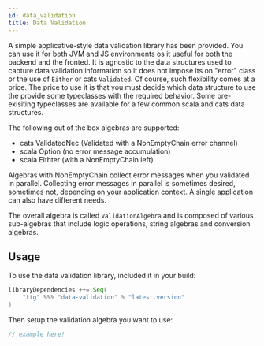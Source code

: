 ```yaml
---
id: data_validation
title: Data Validation
---
```


A simple applicative-style data validation library has been provided. You can
use it for both JVM and JS environments os it useful for both the backend and
the fronted. It is agnostic to the data structures used to capture data
validation information so it does not impose its on "error" class or the use of
`Either` or cats `Validated`. Of course, such flexibility comes at a price. The
price to use it is that you must decide which data structure to use the provide
some typeclasses with the required behavior. Some pre-exisiting typeclasses are
available for a few common scala and cats data structures.

The following out of the box algebras are supported:

* cats ValidatedNec (Validated with a NonEmptyChain error channel)
* scala Option (no error message accumulation)
* scala Eithter (with a NonEmptyChain left)

Algebras with NonEmptyChain collect error messages when you validated in
parallel. Collecting error messages in parallel is sometimes desired, sometimes
not, depending on your application context. A single application can also have
different needs.

The overall algebra is called `ValidationAlgebra` and is composed of various
sub-algebras that include logic operations, string algebras and conversion
algebras.


## Usage

To use the data validation library, included it in your build:

```scala
libraryDependencies ++= Seq(
    "ttg" %%% "data-validation" % "latest.version"
)
```

Then setup the validation algebra you want to use:

```scala
// example here!

````
